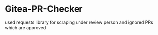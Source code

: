 # Gitea-PR-Checker
used requests library for scraping under review person and ignored PRs which are approved
